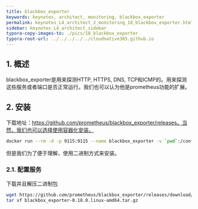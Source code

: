 ```yaml
---
title: blackbox_exporter
keywords: keynotes, architect, monitoring, blackbox_exporter
permalink: keynotes_L4_architect_2_monitoring_18_blackbox_exporter.html
sidebar: keynotes_L4_architect_sidebar
typora-copy-images-to: ./pics/18_blackbox_exporter
typora-root-url: ../../../../../cloudnative365.github.io
---
```


## 1. 概述

blackbox_exporter是用来探测HTTP, HTTPS, DNS, TCP和ICMP的。用来探测这些服务或者端口是否正常运行。我们也可以认为他是prometheus功能的扩展。

## 2. 安装

下载地址：https://github.com/prometheus/blackbox_exporter/releases。当然，我们也可以选择使用容器化安装。

``` bash
docker run --rm -d -p 9115:9115 --name blackbox_exporter -v `pwd`:/config prom/blackbox-exporter:master --config.file=/config/blackbox.yml
```

但是我们为了便于理解，使用二进制方式来安装。

### 2.1. 配置服务

下载并且解压二进制包

``` bash
wget https://github.com/prometheus/blackbox_exporter/releases/download/v0.18.0/blackbox_exporter-0.18.0.linux-amd64.tar.gz
tar xf blackbox_exporter-0.18.0.linux-amd64.tar.gz
```



